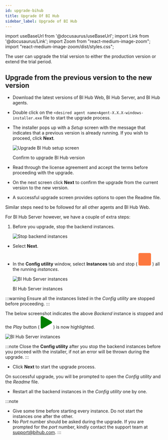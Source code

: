 ```yaml
---
id: upgrade-bihub
title: Upgrade Of BI Hub
sidebar_label: Upgrade of BI Hub
---
```


import useBaseUrl from '@docusaurus/useBaseUrl';
import Link from '@docusaurus/Link';
import Zoom from "react-medium-image-zoom";
import "react-medium-image-zoom/dist/styles.css";

The user can upgrade the trial version to either the production version or extend the trial period.

## Upgrade from the previous version to the new version

* <Link to={useBaseUrl('docs/installation-guide/download-bihub')}>Download</Link> the latest versions of BI Hub Web, BI Hub Server, and BI Hub agents.
* Double click on the `<desired agent name>Agent-X.X.X-windows-installer.exe` file to start the upgrade process.
* The installer pops up with a *Setup* screen with the message that indicates that a previous version is already running. If you wish to proceed, click **Next**.
   <div class="center">
     <Zoom>
       <img alt="Upgrade BI Hub setup screen" src={useBaseUrl('/doc-images/installation-guide/upgrade-confirm.png')}/>
     </Zoom>
   <p>Confirm to upgrade BI Hub version</p>
   </div>

* Read through the license agreement and accept the terms before proceeding with the upgrade.
* On the next screen click **Next** to confirm the upgrade from the current version to the new version.
* A successful upgrade screen provides options to open the Readme file.

Similar steps need to be followed for all other agents and BI Hub Web.

For BI Hub Server however, we have a couple of extra steps:

1. Before you upgrade, stop the backend instances.

   <div class="center">
     <Zoom>
       <img alt="Stop backend instances" src={useBaseUrl('/doc-images/installation-guide/stop-backend-instance.png')}/>
     </Zoom>
   </div>

* Select **Next**.
* In the **Config utility** window, select **Instances** tab and stop ( ![icon](/doc-images/installation-guide/stop.svg) ) all the running *instances*.

   <div class="center">
     <Zoom>
       <img alt="BI Hub Server instances" src={useBaseUrl('/doc-images/installation-guide/bihub-server-instances.png')}/>
     </Zoom>
   <p>BI Hub Server instances</p>
   </div>

:::warning
Ensure all the instances listed in the *Config utility* are stopped before proceeding.
:::

The below screenshot indicates the above *Backend* instance is stopped and the *Play* button ( ![icon](/doc-images/installation-guide/start.svg ) ) is now highlighted.

   <div class="center">
     <Zoom>
       <img alt="BI Hub Server instances" src={useBaseUrl('/doc-images/installation-guide/stopped-instances.png')}/>
     </Zoom>
   </div>

:::note
Close the **Config utility** after you stop the backend instances before you proceed with the installer, if not an error will be thrown during the upgrade.
:::

* Click **Next** to start the upgrade process.

On successful upgrade, you will be prompted to open the *Config utility* and the *Readme* file.

* Restart all the backend instances in the *Config utility* one by one.

:::note

- Give some time before starting every instance. Do not start the instances one after the other.
- No *Port* number should be asked during the upgrade. If you are prompted for the *port* number, kindly contact the support team at support@bihub.com.
:::
